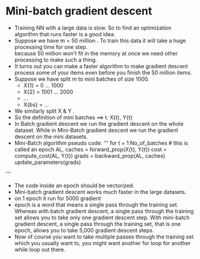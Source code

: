 # Mini-batch gradient descent

- Training NN with a large data is slow. So to find an optimization algorithm that runs faster is a good idea.
-  Suppose we have m = 50 million . To train this data it will take a huge processing time for one step.  
      because 50 million won't fit in the memory at once we need other processing to make such a thing.
- It turns out you can make a faster algorithm to make gradient descent process some of your items even before you
    finish the 50 million items.
- Suppose we have split m to mini batches of size 1000.
  - X{1} = 0 ... 1000
  - X{2} = 1001 ... 2000
  - ...
  - X{bs} = ...
- We similarly split X & Y .
- So the definition of mini batches ==> t: X{t}, Y{t}
- In Batch gradient descent we run the gradient descent on the whole dataset.
  While in Mini-Batch gradient descent we run the gradient descent on the mini datasets.
- Mini-Batch algorithm pseudo code:
'''
for t = 1:No_of_batches # this is called an epoch
AL, caches = forward_prop(X{t}, Y{t})
cost = compute_cost(AL, Y{t})
grads = backward_prop(AL, caches)
update_parameters(grads)

'''

- The code inside an epoch should be vectorized.
- Mini-batch gradient descent works much faster in the large datasets.
- on 1 epoch it run for 5000 gradient
-  epoch is a word that means a single pass through the training set. Whereas with batch gradient descent, a single pass through the training set allows you to take      only one gradient descent step. With mini-batch gradient descent, a single pass through the training set, that is one epoch, allows you to take 5,000 gradient      descent steps. 
-  Now of course you want to take multiple passes through the training set which you usually want to, you might want another for loop for another while loop out there.
